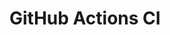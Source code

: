 # GitHub Actions CI
































































































































































































































































































































































































































































































































































































































































































































































































































































































































































































































































































































































































































































































































































































































































































































































































































































































































































































































































































































































































































































































































































































